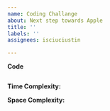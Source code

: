 ```yaml
---
name: Coding Challange
about: Next step towards Apple
title: ''
labels: ''
assignees: isciuciustin

---
```


[]()

**Code**
```
```

**Time Complexity:**

**Space Complexity:**
